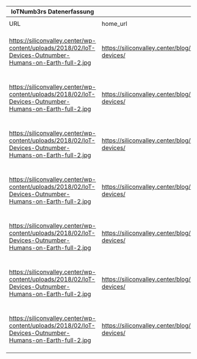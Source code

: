 |IoTNumb3rs Datenerfassung|||||||||||
| ---- | ---- | ---- | ---- | ---- | ---- | ---- | ---- | ---- | ---- | ---- |
||||||||||||
|URL|home_url|filename|device_class|device_count|market_class|market_volume|prognosis_year|publication_year|authorship_class|Dropbox folder|
|https://siliconvalley.center/wp-content/uploads/2018/02/IoT-Devices-Outnumber-Humans-on-Earth-full-2.jpg|https://siliconvalley.center/blog/iot-devices/|file3_IoT-Devices-Outnumber-Humans-on-Earth-full-2.jpg|Generic IoT|26660000000|||2019|unknown|company|JinlinHolic/20181126-1800|
|https://siliconvalley.center/wp-content/uploads/2018/02/IoT-Devices-Outnumber-Humans-on-Earth-full-2.jpg|https://siliconvalley.center/blog/iot-devices/|file3_IoT-Devices-Outnumber-Humans-on-Earth-full-2.jpg|Generic IoT|30730000000|||2020|unknown|company|JinlinHolic/20181126-1800|
|https://siliconvalley.center/wp-content/uploads/2018/02/IoT-Devices-Outnumber-Humans-on-Earth-full-2.jpg|https://siliconvalley.center/blog/iot-devices/|file3_IoT-Devices-Outnumber-Humans-on-Earth-full-2.jpg|Generic IoT|35820000000|||2021|unknown|company|JinlinHolic/20181126-1800|
|https://siliconvalley.center/wp-content/uploads/2018/02/IoT-Devices-Outnumber-Humans-on-Earth-full-2.jpg|https://siliconvalley.center/blog/iot-devices/|file3_IoT-Devices-Outnumber-Humans-on-Earth-full-2.jpg|Generic IoT|42620000000|||2022|unknown|company|JinlinHolic/20181126-1800|
|https://siliconvalley.center/wp-content/uploads/2018/02/IoT-Devices-Outnumber-Humans-on-Earth-full-2.jpg|https://siliconvalley.center/blog/iot-devices/|file3_IoT-Devices-Outnumber-Humans-on-Earth-full-2.jpg|Generic IoT|51110000000|||2023|unknown|company|JinlinHolic/20181126-1800|
|https://siliconvalley.center/wp-content/uploads/2018/02/IoT-Devices-Outnumber-Humans-on-Earth-full-2.jpg|https://siliconvalley.center/blog/iot-devices/|file3_IoT-Devices-Outnumber-Humans-on-Earth-full-2.jpg|Generic IoT|62120000000|||2024|unknown|company|JinlinHolic/20181126-1800|
|https://siliconvalley.center/wp-content/uploads/2018/02/IoT-Devices-Outnumber-Humans-on-Earth-full-2.jpg|https://siliconvalley.center/blog/iot-devices/|file3_IoT-Devices-Outnumber-Humans-on-Earth-full-2.jpg|Generic IoT|75440000000|||2025|unknown|company|JinlinHolic/20181126-1800|
